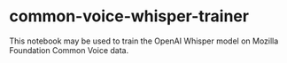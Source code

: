 # common-voice-whisper-trainer
This notebook may be used to train the OpenAI Whisper model on Mozilla Foundation Common Voice data.
